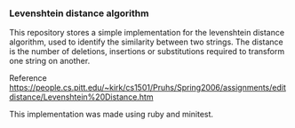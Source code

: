 ### Levenshtein distance algorithm

This repository stores a simple implementation for the levenshtein distance algorithm, used to identify the similarity between two strings. The distance is the number of deletions, insertions or substitutions required to transform one string on another.

Reference https://people.cs.pitt.edu/~kirk/cs1501/Pruhs/Spring2006/assignments/editdistance/Levenshtein%20Distance.htm

This implementation was made using ruby and minitest.